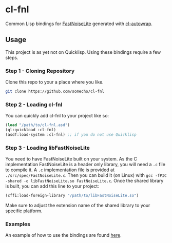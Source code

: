 # cl-fnl

Common Lisp bindings for [FastNoiseLite](https://github.com/Auburn/FastNoiseLite) generated with [cl-autowrap](https://github.com/rpav/cl-autowrap).

## Usage 

This project is as yet not on Quicklisp. Using these bindings require a few steps.

### Step 1 - Cloning Repository

Clone this repo to your a place where you like. 
```sh
git clone https://github.com/somecho/cl-fnl
```

### Step 2 - Loading cl-fnl

You can quickly add cl-fnl to your project like so:
```cl
(load "/path/to/cl-fnl.asd")
(ql:quickload :cl-fnl)
(asdf:load-system :cl-fnl) ;; if you do not use Quicklisp
```

### Step 3 - Loading libFastNoiseLite 

You need to have FastNoiseLite built on your system. As the C implementation FastNoiseLite is a header only library, you will need a `.c` file to compile it. A `.c` implementation file is provided at `./src/spec/FastNoiseLite.c`. Then you can build it (on Linux) with `gcc -fPIC -shared -o libFastNoiseLite.so FastNoiseLite.c`. Once the shared library is built, you can add this line to your project:

```cl
(cffi:load-foreign-library "/path/to/libFastNoiseLite.so")
```

Make sure to adjust the extension name of the shared library to your specific platform.

### Examples

An example of how to use the bindings are found [here](./src/examples/usage.lisp).
